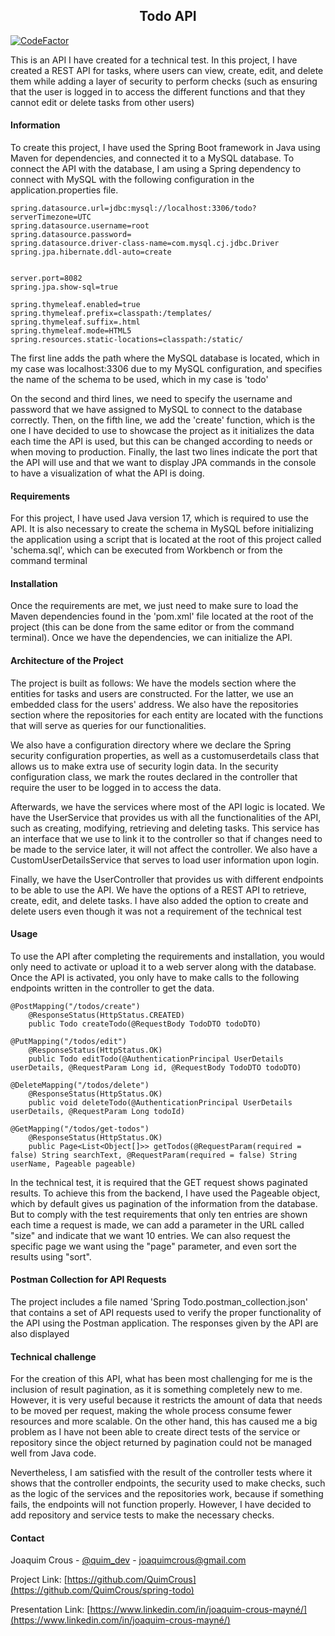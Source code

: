 <h2 align="center">Todo API</h2>

[![CodeFactor](https://www.codefactor.io/repository/github/quimcrous/spring-todo/badge)](https://www.codefactor.io/repository/github/quimcrous/spring-todo)

This is an API I have created for a technical test. In this project, I have created a REST API for tasks, where users can view, create, edit, and delete them while adding a layer of security to perform checks (such as ensuring that the user is logged in to access the different functions and that they cannot edit or delete tasks from other users)

#### Information

To create this project, I have used the Spring Boot framework in Java using Maven for dependencies, and connected it to a MySQL database. To connect the API with the database, I am using a Spring dependency to connect with MySQL with the following configuration in the application.properties file.

~~~
spring.datasource.url=jdbc:mysql://localhost:3306/todo?serverTimezone=UTC
spring.datasource.username=root
spring.datasource.password=
spring.datasource.driver-class-name=com.mysql.cj.jdbc.Driver
spring.jpa.hibernate.ddl-auto=create


server.port=8082
spring.jpa.show-sql=true

spring.thymeleaf.enabled=true
spring.thymeleaf.prefix=classpath:/templates/
spring.thymeleaf.suffix=.html
spring.thymeleaf.mode=HTML5
spring.resources.static-locations=classpath:/static/
~~~

The first line adds the path where the MySQL database is located, which in my case was localhost:3306 due to my MySQL configuration, and specifies the name of the schema to be used, which in my case is 'todo'

On the second and third lines, we need to specify the username and password that we have assigned to MySQL to connect to the database correctly. Then, on the fifth line, we add the 'create' function, which is the one I have decided to use to showcase the project as it initializes the data each time the API is used, but this can be changed according to needs or when moving to production. Finally, the last two lines indicate the port that the API will use and that we want to display JPA commands in the console to have a visualization of what the API is doing.

#### Requirements

For this project, I have used Java version 17, which is required to use the API. It is also necessary to create the schema in MySQL before initializing the application using a script that is located at the root of this project called 'schema.sql', which can be executed from Workbench or from the command terminal

#### Installation

Once the requirements are met, we just need to make sure to load the Maven dependencies found in the 'pom.xml' file located at the root of the project (this can be done from the same editor or from the command terminal). Once we have the dependencies, we can initialize the API.

#### Architecture of the Project

The project is built as follows: We have the models section where the entities for tasks and users are constructed. For the latter, we use an embedded class for the users' address. We also have the repositories section where the repositories for each entity are located with the functions that will serve as queries for our functionalities.

We also have a configuration directory where we declare the Spring security configuration properties, as well as a customuserdetails class that allows us to make extra use of security login data. In the security configuration class, we mark the routes declared in the controller that require the user to be logged in to access the data.

Afterwards, we have the services where most of the API logic is located. We have the UserService that provides us with all the functionalities of the API, such as creating, modifying, retrieving and deleting tasks. This service has an interface that we use to link it to the controller so that if changes need to be made to the service later, it will not affect the controller. We also have a CustomUserDetailsService that serves to load user information upon login.

Finally, we have the UserController that provides us with different endpoints to be able to use the API. We have the options of a REST API to retrieve, create, edit, and delete tasks. I have also added the option to create and delete users even though it was not a requirement of the technical test

#### Usage

To use the API after completing the requirements and installation, you would only need to activate or upload it to a web server along with the database. Once the API is activated, you only have to make calls to the following endpoints written in the controller to get the data.

~~~
@PostMapping("/todos/create")
    @ResponseStatus(HttpStatus.CREATED)
    public Todo createTodo(@RequestBody TodoDTO todoDTO)
    
@PutMapping("/todos/edit")
    @ResponseStatus(HttpStatus.OK)
    public Todo editTodo(@AuthenticationPrincipal UserDetails userDetails, @RequestParam Long id, @RequestBody TodoDTO todoDTO)
    
@DeleteMapping("/todos/delete")
    @ResponseStatus(HttpStatus.OK)
    public void deleteTodo(@AuthenticationPrincipal UserDetails userDetails, @RequestParam Long todoId)
    
@GetMapping("/todos/get-todos")
    @ResponseStatus(HttpStatus.OK)
    public Page<List<Object[]>> getTodos(@RequestParam(required = false) String searchText, @RequestParam(required = false) String userName, Pageable pageable)
~~~

In the technical test, it is required that the GET request shows paginated results. To achieve this from the backend, I have used the Pageable object, which by default gives us pagination of the information from the database. But to comply with the test requirements that only ten entries are shown each time a request is made, we can add a parameter in the URL called "size" and indicate that we want 10 entries. We can also request the specific page we want using the "page" parameter, and even sort the results using "sort".

#### Postman Collection for API Requests

The project includes a file named 'Spring Todo.postman_collection.json' that contains a set of API requests used to verify the proper functionality of the API using the Postman application. The responses given by the API are also displayed

#### Technical challenge

For the creation of this API, what has been most challenging for me is the inclusion of result pagination, as it is something completely new to me. However, it is very useful because it restricts the amount of data that needs to be moved per request, making the whole process consume fewer resources and more scalable. On the other hand, this has caused me a big problem as I have not been able to create direct tests of the service or repository since the object returned by pagination could not be managed well from Java code.

Nevertheless, I am satisfied with the result of the controller tests where it shows that the controller endpoints, the security used to make checks, such as the logic of the services and the repositories work, because if something fails, the endpoints will not function properly. However, I have decided to add repository and service tests to make the necessary checks.



#### Contact

Joaquim Crous - [@quim_dev](https://twitter.com/quim_dev) - joaquimcrous@gmail.com

Project Link: [https://github.com/QuimCrous](https://github.com/QuimCrous/spring-todo)

Presentation Link: [https://www.linkedin.com/in/joaquim-crous-mayné/](https://www.linkedin.com/in/joaquim-crous-mayné/)

